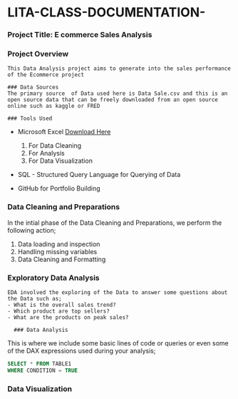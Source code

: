 # LITA-CLASS-DOCUMENTATION-

### Project Title: E commerce Sales Analysis

### Project Overview
```
This Data Analysis project aims to generate into the sales performance of the Ecommerce project 

### Data Sources
The primary source  of Data used here is Data Sale.csv and this is an open source data that can be freely downloaded from an open source online such as kaggle or FRED  

### Tools Used
```
- Microsoft Excel [Download Here](https://www.microsoft.com)
  1. For Data Cleaning
  2. For Analysis
  3. For Data Visualization
     
    
- SQL - Structured Query Language for Querying of Data
- GitHub for Portfolio Building
  
### Data Cleaning and Preparations
In the intial phase of the Data Cleaning and Preparations, we perform the following action;

 1. Data loading and inspection
 2. Handling missing variables
 3. Data Cleaning and Formatting

### Exploratory Data Analysis
```
EDA involved the exploring of the Data to answer some questions about the Data such as;
- What is the overall sales trend?
- Which product are top sellers?
- What are the products on peak sales?

  ### Data Analysis
  ```
  This is where we include some basic lines of code or queries or even some of the DAX expressions used during your analysis;

  ```SQL
  SELECT * FROM TABLE1
  WHERE CONDITION = TRUE
  ```

### Data Visualization 
